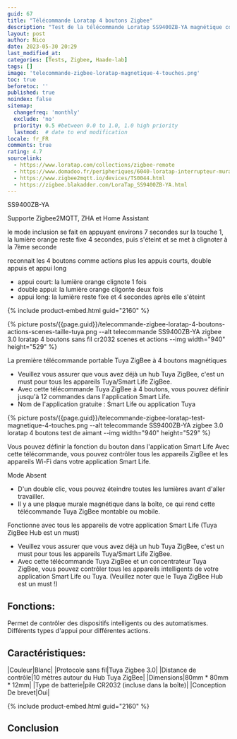 ```yaml
---
guid: 67
title: "Télécommande Loratap 4 boutons Zigbee"
description: "Test de la télécommande Loratap SS9400ZB-YA magnétique compatible zigbee 3.0 sans fil pour scène, action, interrupteur"
layout: post
author: Nico
date: 2023-05-30 20:29
last_modified_at: 
categories: [Tests, Zigbee, Haade-lab]
tags: []
image: 'telecommande-zigbee-loratap-magnetique-4-touches.png'
toc: true
beforetoc: ''
published: true
noindex: false
sitemap:
  changefreq: 'monthly'
  exclude: 'no'
  priority: 0.5 #between 0.0 to 1.0, 1.0 high priority
  lastmod:  # date to end modification
locale: fr_FR
comments: true
rating: 4.7
sourcelink:
  - https://www.loratap.com/collections/zigbee-remote
  - https://www.domadoo.fr/peripheriques/6040-loratap-interrupteur-mural-de-scene-sans-fil-zigbee-30-4-boutons.html?domid=39
  - https://www.zigbee2mqtt.io/devices/TS0044.html
  - https://zigbee.blakadder.com/LoraTap_SS9400ZB-YA.html
---
```


SS9400ZB-YA

Supporte Zigbee2MQTT, ZHA et Home Assistant

le mode inclusion se fait en appuyant environs 7 secondes sur la touche 1, la lumière orange reste fixe 4 secondes, puis s'éteint et se met à clignoter à la 7ème seconde

reconnait les 4 boutons comme actions plus les appuis courts, double appuis et appui long
- appui court: la lumière orange clignote 1 fois
- double appui: la lumière orange cligonte deux fois
- appui long: la lumière reste fixe et 4 secondes après elle s'éteint

{% include product-embed.html guid="2160" %}

{% picture posts/{{page.guid}}/telecommande-zigbee-loratap-4-boutons-actions-scenes-taille-tuya.png --alt telecommande SS9400ZB-YA zigbee 3.0 loratap 4 boutons sans fil cr2032 scenes et actions --img width="940" height="529" %}

La première télécommande portable Tuya ZigBee à 4 boutons magnétiques
- Veuillez vous assurer que vous avez déjà un hub Tuya ZigBee, c'est un must pour tous les appareils Tuya/Smart Life ZigBee.
- Avec cette télécommande Tuya ZigBee à 4 boutons, vous pouvez définir jusqu'à 12 commandes dans l'application Smart Life.
- Nom de l'application gratuite : Smart Life ou application Tuya

{% picture posts/{{page.guid}}/telecommande-zigbee-loratap-test-magnetique-4-touches.png --alt telecommande SS9400ZB-YA zigbee 3.0 loratap 4 boutons test de aimant --img width="940" height="529" %}

Vous pouvez définir la fonction du bouton dans l'application Smart Life
Avec cette télécommande, vous pouvez contrôler tous les appareils ZigBee et les appareils Wi-Fi dans votre application Smart Life.

Mode Absent
- D'un double clic, vous pouvez éteindre toutes les lumières avant d'aller travailler.
- Il y a une plaque murale magnétique dans la boîte, ce qui rend cette télécommande Tuya ZigBee montable ou mobile.

Fonctionne avec tous les appareils de votre application Smart Life (Tuya ZigBee Hub est un must)
- Veuillez vous assurer que vous avez déjà un hub Tuya ZigBee, c'est un must pour tous les appareils Tuya/Smart Life ZigBee.
- Avec cette télécommande Tuya ZigBee et un concentrateur Tuya ZigBee, vous pouvez contrôler tous les appareils intelligents de votre application Smart Life ou Tuya. (Veuillez noter que le Tuya ZigBee Hub est un must !)

## Fonctions:

Permet de contrôler des dispositifs intelligents ou des automatismes.
Différents types d'appui pour différentes actions.
 
## Caractéristiques:

|Couleur|Blanc|
|Protocole sans fil|Tuya Zigbee 3.0|
|Distance de contrôle|10 mètres autour du Hub Tuya ZigBee|
|Dimensions|80mm * 80mm * 12mm|
|Type de batterie|pile CR2032 (incluse dans la boîte)|
|Conception De brevet|Oui|

{% include product-embed.html guid="2160" %}

## Conclusion